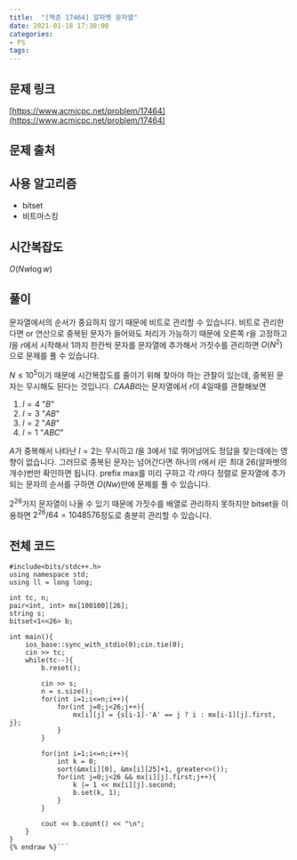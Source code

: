 ```yaml
---
title:  "[백준 17464] 알파벳 문자열"
date: 2021-01-18 17:30:00
categories: 
- PS
tags:
---
```


## 문제 링크
[https://www.acmicpc.net/problem/17464](https://www.acmicpc.net/problem/17464)

## 문제 출처

## 사용 알고리즘
 - bitset
 - 비트마스킹

## 시간복잡도
$O(Nw \log w)$

## 풀이
문자열에서의 순서가 중요하지 않기 때문에 비트로 관리할 수 있습니다. 비트로 관리한다면 or 연산으로 중복된 문자가 들어와도 처리가 가능하기 때문에 오른쪽 $r$을 고정하고 $l$을 $r$에서 시작해서 $1$까지 한칸씩 문자를 문자열에 추가해서 가짓수를 관리하면 $O(N^2)$으로 문제를 풀 수 있습니다. 

$N≤10^5$이기 때문에 시간복잡도를 줄이기 위해 찾아야 하는 관찰이 있는데, 중복된 문자는 무시해도 된다는 것입니다. $CAAB$라는 문자열에서 $r$이 $4$일때를 관찰해보면 

1. $l=4$ "$B$"
2. $l=3$ "$AB$"
3. $l=2$ "$AB$"
4. $l=1$ "$ABC$"

$A$가 중복해서 나타난 $l=2$는 무시하고 $l$을 $3$에서 $1$로 뛰어넘어도 정답을 찾는데에는 영향이 없습니다. 그러므로 중복된 문자는 넘어간다면 하나의 $r$에서 $l$은 최대 26(알파벳의 개수)번만 확인하면 됩니다. prefix max를 미리 구하고 각 $r$마다 정렬로 문자열에 추가되는 문자의 순서를 구하면 $O(Nw)$만에 문제를 풀 수 있습니다.

$2^{26}$가지 문자열이 나올 수 있기 때문에 가짓수를 배열로 관리하지 못하지만 bitset을 이용하면 $2^{26}/64 = 1048576$정도로 충분히 관리할 수 있습니다.

## 전체 코드
```cpp{% raw %}
#include<bits/stdc++.h>
using namespace std;
using ll = long long;

int tc, n;
pair<int, int> mx[100100][26];
string s;
bitset<1<<26> b;

int main(){
    ios_base::sync_with_stdio(0);cin.tie(0);
    cin >> tc;
    while(tc--){
        b.reset();

        cin >> s;
        n = s.size();
        for(int i=1;i<=n;i++){
            for(int j=0;j<26;j++){
                mx[i][j] = {s[i-1]-'A' == j ? i : mx[i-1][j].first, j};
            }
        }

        for(int i=1;i<=n;i++){
            int k = 0;
            sort(&mx[i][0], &mx[i][25]+1, greater<>());
            for(int j=0;j<26 && mx[i][j].first;j++){
                k |= 1 << mx[i][j].second;
                b.set(k, 1);
            }
        }

        cout << b.count() << "\n";
    }
}
{% endraw %}```
```
